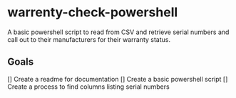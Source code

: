 # warrenty-check-powershell
A basic powershell script to read from CSV and retrieve serial numbers and call out to their manufacturers for their warranty status. 

## Goals
[] Create a readme for documentation
[] Create a basic powershell script
  [] Create a process to find columns listing serial numbers
